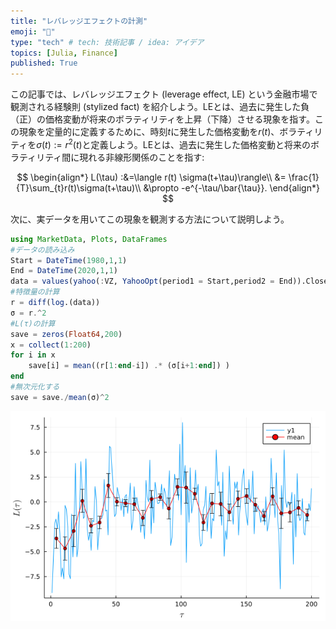 ```yaml
---
title: "レバレッジエフェクトの計測"
emoji: "💨"
type: "tech" # tech: 技術記事 / idea: アイデア
topics: [Julia, Finance]
published: True
---
```



この記事では、レバレッジエフェクト (leverage effect, LE) という金融市場で観測される経験則 (stylized fact) を紹介しよう。LEとは、過去に発生した負（正）の価格変動が将来のボラティリティを上昇（下降）させる現象を指す。この現象を定量的に定義するために、時刻$t$に発生した価格変動を$r(t)$、ボラティリティを$\sigma(t):=r^2(t)$と定義しよう。LEとは、過去に発生した価格変動と将来のボラティリティ間に現れる非線形関係のことを指す:

$$
\begin{align*}
L(\tau) :&=\langle r(t) \sigma(t+\tau)\rangle\\
         &= \frac{1}{T}\sum_{t}r(t)\sigma(t+\tau)\\
         &\propto -e^{-\tau/\bar{\tau}}.
\end{align*}
$$

次に、実データを用いてこの現象を観測する方法について説明しよう。
```julia
using MarketData, Plots, DataFrames
#データの読み込み
Start = DateTime(1980,1,1)
End = DateTime(2020,1,1)
data = values(yahoo(:VZ, YahooOpt(period1 = Start,period2 = End)).Close)
#特徴量の計算
r = diff(log.(data))
σ = r.^2
#L(τ)の計算
save = zeros(Float64,200)
x = collect(1:200)
for i in x
    save[i] = mean((r[1:end-i]) .* (σ[i+1:end]) )
end
#無次元化する
save = save./mean(σ)^2
```

![](/images/levarage_f.png)